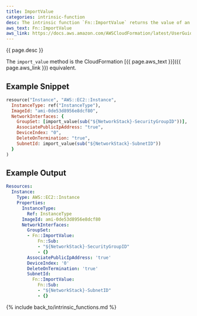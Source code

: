 ```yaml
---
title: ImportValue
categories: intrinsic-function
desc: The intrinsic function `Fn::ImportValue` returns the value of an output exported by another stack. You typically use this function to create cross-stack references. In the following example template snippets, Stack A exports VPC security group values and Stack B imports them.
aws_text: Fn::ImportValue
aws_link: https://docs.aws.amazon.com/AWSCloudFormation/latest/UserGuide/intrinsic-function-reference-importvalue.html
---
```


{{ page.desc }}

The `import_value` method is the CloudFormation [{{ page.aws_text }}]({{ page.aws_link }}) equivalent.

## Example Snippet

```ruby
resource("Instance", "AWS::EC2::Instance",
  InstanceType: ref("InstanceType"),
  ImageId: "ami-0de53d8956e8dcf80",
  NetworkInterfaces: {
    GroupSet: [import_value(sub("${NetworkStack}-SecurityGroupID"))],
    AssociatePublicIpAddress: "true",
    DeviceIndex: "0",
    DeleteOnTermination: "true",
    SubnetId: import_value(sub("${NetworkStack}-SubnetID"))
  }
)
```

## Example Output

```yaml
Resources:
  Instance:
    Type: AWS::EC2::Instance
    Properties:
      InstanceType:
        Ref: InstanceType
      ImageId: ami-0de53d8956e8dcf80
      NetworkInterfaces:
        GroupSet:
        - Fn::ImportValue:
            Fn::Sub:
            - "${NetworkStack}-SecurityGroupID"
            - {}
        AssociatePublicIpAddress: 'true'
        DeviceIndex: '0'
        DeleteOnTermination: 'true'
        SubnetId:
          Fn::ImportValue:
            Fn::Sub:
            - "${NetworkStack}-SubnetID"
            - {}
```

{% include back_to/intrinsic_functions.md %}


